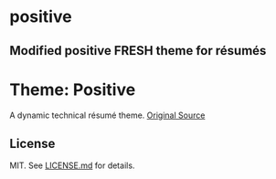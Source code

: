 # positive
## Modified positive FRESH theme for résumés

Theme: Positive
===============
A dynamic technical résumé theme. [Original Source](https://github.com/fresh-standard/fresh-themes/tree/master/themes/positive)

## License

MIT. See [LICENSE.md](https://github.com/fresh-standard/fresh-themes/blob/master/LICENSE.md) for details.
